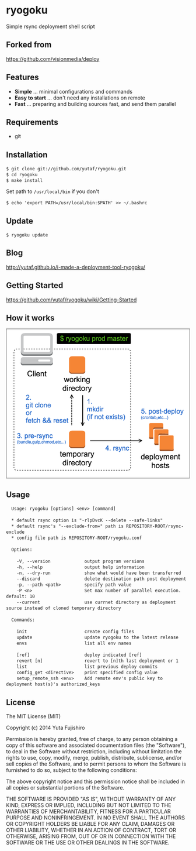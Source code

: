 # ryogoku

Simple rsync deployment shell script

## Forked from

<https://github.com/visionmedia/deploy>

## Features

- **Simple** ... minimal configurations and commands
- **Easy to start** ... don't need any installations on remote
- **Fast** ... preparing and building sources fast, and send them parallel

## Requirements

* git

## Installation

```
$ git clone git://github.com/yutaf/ryogoku.git
$ cd ryogoku
$ make install
```

Set path to `/usr/local/bin` if you don't

```
$ echo 'export PATH=/usr/local/bin:$PATH' >> ~/.bashrc
```

## Update

```
$ ryogoku update
```

## Blog

<http://yutaf.github.io/i-made-a-deployment-tool-ryogoku/>

## Getting Started

<https://github.com/yutaf/ryogoku/wiki/Getting-Started>

## How it works

![How it works](/images/ryogoku-01.png)

## Usage

```
  Usage: ryogoku [options] <env> [command]

  * default rsync option is "-rlpDvcK --delete --safe-links"
  * default rsync's "--exclude-from=" path is REPOSITORY-ROOT/rsync-exclude
  * config file path is REPOSITORY-ROOT/ryogoku.conf

  Options:

    -V, --version             output program versions
    -h, --help                output help information
    -n, --dry-run             show what would have been transferred
    --discard                 delete destination path post deployment
    -p, --path <path>         specify path value
    -P <n>                    Set max number of parallel execution. default: 10
    --current                 use currnet directory as deployment source instead of cloned temporary directory

  Commands:

    init                      create config files
    update                    update ryogoku to the latest release
    envs                      list all env names

    [ref]                     deploy indicated [ref]
    revert [n]                revert to [n]th last deployment or 1
    list                      list previous deploy commits
    config_get <directive>    print specified config value
    setup_remote_ssh <env>    Add remote env's public key to deployment host(s)'s authorized_keys
```

## License

The MIT License (MIT)

Copyright (c) 2014 Yuta Fujishiro

Permission is hereby granted, free of charge, to any person obtaining a copy
of this software and associated documentation files (the "Software"), to deal
in the Software without restriction, including without limitation the rights
to use, copy, modify, merge, publish, distribute, sublicense, and/or sell
copies of the Software, and to permit persons to whom the Software is
furnished to do so, subject to the following conditions:

The above copyright notice and this permission notice shall be included in all
copies or substantial portions of the Software.

THE SOFTWARE IS PROVIDED "AS IS", WITHOUT WARRANTY OF ANY KIND, EXPRESS OR
IMPLIED, INCLUDING BUT NOT LIMITED TO THE WARRANTIES OF MERCHANTABILITY,
FITNESS FOR A PARTICULAR PURPOSE AND NONINFRINGEMENT. IN NO EVENT SHALL THE
AUTHORS OR COPYRIGHT HOLDERS BE LIABLE FOR ANY CLAIM, DAMAGES OR OTHER
LIABILITY, WHETHER IN AN ACTION OF CONTRACT, TORT OR OTHERWISE, ARISING FROM,
OUT OF OR IN CONNECTION WITH THE SOFTWARE OR THE USE OR OTHER DEALINGS IN THE
SOFTWARE.
